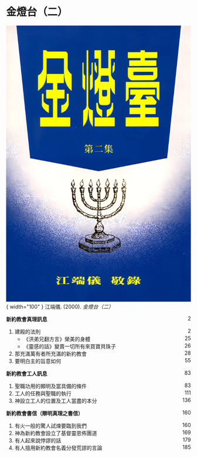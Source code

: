 # 金燈台（二）
![](../images/金燈台（二）.webp){ width="100" }
江端儀. (2000). *金燈台（二）*

**新約教會真理訊息** <span style="float: right;">2</span>

1. 建殿的法則 <span style="float: right;">2</span>
    * 《洪弟兄翻方言》榮美的身體 <span style="float: right;">25</span>
    * 《靈感的話》變賣一切所有來買寶貝珠子 <span style="float: right;">26</span>
1. 那充滿萬有者所充滿的新約教會 <span style="float: right;">28</span>
1. 要明白主的旨意如何 <span style="float: right;">55</span>

**新約教會工人訊息** <span style="float: right;">83</span>

1. 聖職功用的顯明及當具備的條件 <span style="float: right;">83</span>
1. 工人的任務與聖職的執行 <span style="float: right;">111</span>
1. 神設立工人的位置及工人當盡的本分 <span style="float: right;">136</span>

**新約教會書信（辯明真理之書信）** <span style="float: right;">160</span>

1. 有火一般的驚人試煉要臨到我們 <span style="float: right;">160</span>
1. 神為新約教會設立了基督靈恩佈團道 <span style="float: right;">169</span>
1. 有人起來說悖謬的話 <span style="float: right;">179</span>
1. 有人擅用新約教會名義分發荒謬的言論 <span style="float: right;">185</span>
